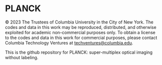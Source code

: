 # PLANCK
© 2023 The Trustees of Columbia University in the City of New York. The codes and data in this work may be reproduced, distributed, and otherwise exploited for academic non-commercial purposes only. To obtain a license to the codes and data in this work for commercial purposes, please contact Columbia Technology Ventures at techventures@columbia.edu.

This is the github repository for PLANCK: super-multiplex optical imaging without labeling.


